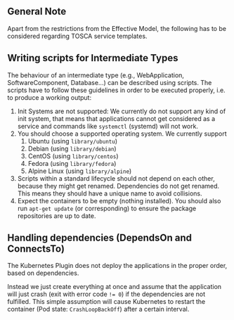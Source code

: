## General Note

Apart from the restrictions from the Effective Model, the following has to be considered regarding TOSCA service templates.

## Writing scripts for Intermediate Types

The behaviour of an intermediate type (e.g., WebApplication, SoftwareComponent, Database...) can be described using scripts.
The scripts have to follow these guidelines in order to be executed properly, i.e. to produce a working output:

 1. Init Systems are not supported: We currently do not support any kind of init system, that means that applications cannot get considered as a service and commands like `systemctl` (systemd) will not work.
 2. You should choose a supported operating system. We currently support
    1. Ubuntu (using `library/ubuntu`)
    2. Debian (using `library/debian`)
    3. CentOS (using `library/centos`)
    4. Fedora (using `library/fedora`)
    5. Alpine Linux (using `library/alpine`)
 3. Scripts within a standard lifecycle should not depend on each other, because they might get renamed. Dependencies do not get renamed. This means they should have a unique name to avoid collisions.
 4. Expect the containers to be empty (nothing installed). You should also run `apt-get update` (or corresponding) to ensure the package repositories are up to date.

## Handling dependencies (DependsOn and ConnectsTo)

The Kubernetes Plugin does not deploy the applications in the proper order, based on dependencies.

Instead we just create everything at once and assume that the application will just crash (exit with error code `!= 0`) if the dependencies are not fulfilled. This simple assumption will cause Kubernetes to restart the container (Pod state: `CrashLoopBackOff`) after a certain interval.
